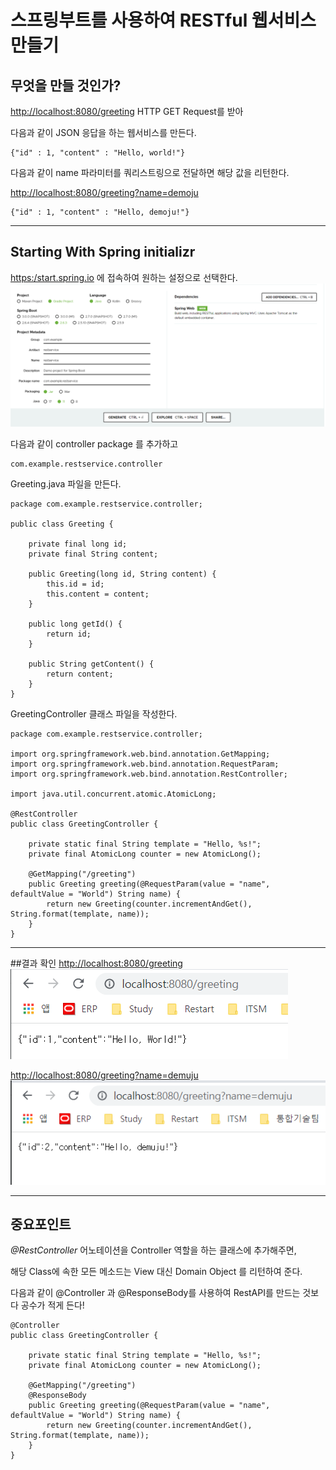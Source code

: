 # 스프링부트를 사용하여 RESTful 웹서비스 만들기

## 무엇을 만들 것인가?

[http://localhost:8080/greeting](http://localhost:8080/greeting) HTTP GET Request를 받아

다음과 같이 JSON 응답을 하는 웹서비스를 만든다.

    {"id" : 1, "content" : "Hello, world!"}

다음과 같이 name 파라미터를 쿼리스트링으로 전달하면 해당 값을 리턴한다.

[http://localhost:8080/greeting?name=demoju](http://localhost:8080/greeting?name=demoju)

    {"id" : 1, "content" : "Hello, demoju!"}

---

## Starting With Spring initializr

[https:/start.spring.io](https:/start.spring.io) 에 접속하여 원하는 설정으로 선택한다.
![](imgs/img.png)


다음과 같이 controller package 를 추가하고

    com.example.restservice.controller

Greeting.java 파일을 만든다.

    package com.example.restservice.controller;

    public class Greeting {
    
        private final long id;
        private final String content;
    
        public Greeting(long id, String content) {
            this.id = id;
            this.content = content;
        }
    
        public long getId() {
            return id;
        }
    
        public String getContent() {
            return content;
        }
    }

GreetingController 클래스 파일을 작성한다.

    package com.example.restservice.controller;
    
    import org.springframework.web.bind.annotation.GetMapping;
    import org.springframework.web.bind.annotation.RequestParam;
    import org.springframework.web.bind.annotation.RestController;
    
    import java.util.concurrent.atomic.AtomicLong;
    
    @RestController
    public class GreetingController {
    
        private static final String template = "Hello, %s!";
        private final AtomicLong counter = new AtomicLong();
        
        @GetMapping("/greeting")
        public Greeting greeting(@RequestParam(value = "name", defaultValue = "World") String name) {
            return new Greeting(counter.incrementAndGet(), String.format(template, name));
        }
    }

---
##결과 확인
[http://localhost:8080/greeting](http://localhost:8080/greeting) 
![](imgs/img_1.png)


[http://localhost:8080/greeting?name=demuju](http://localhost:8080/greeting?name=demuju)
![img.png](img.png)



---
## 중요포인트
*@RestController* 어노테이션을 Controller 역할을 하는 클래스에 추가해주면, 

해당 Class에 속한 모든 메소드는 View 대신 Domain Object 를 리턴하여 준다.

다음과 같이 @Controller 과 @ResponseBody를 사용하여 RestAPI를 만드는 것보다 공수가 적게 든다!

    @Controller
    public class GreetingController {
    
        private static final String template = "Hello, %s!";
        private final AtomicLong counter = new AtomicLong();
    
        @GetMapping("/greeting")
        @ResponseBody
        public Greeting greeting(@RequestParam(value = "name", defaultValue = "World") String name) {
            return new Greeting(counter.incrementAndGet(), String.format(template, name));
        }
    }

